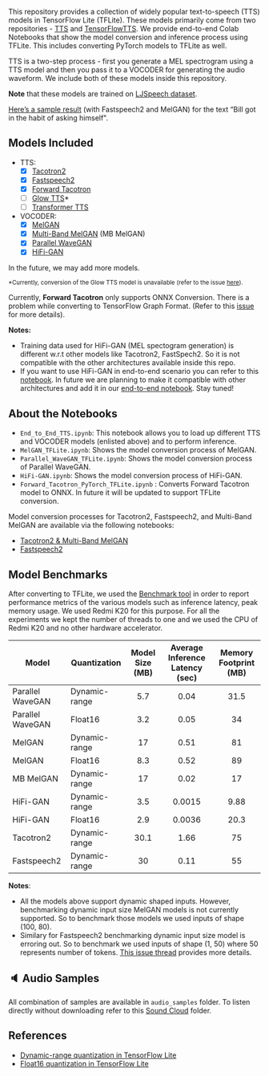 This repository provides a collection of widely popular text-to-speech (TTS) models in TensorFlow Lite (TFLite). These models primarily come from two repositories - [TTS](https://github.com/mozilla/TTS) and [TensorFlowTTS](https://github.com/TensorSpeech/TensorFlowTTS). We provide end-to-end Colab Notebooks that show the model conversion and inference process using TFLite. This includes converting PyTorch models to TFLite as well. 

TTS is a two-step process - first you generate a MEL spectrogram using a TTS model and then you pass it to a VOCODER for generating the audio waveform.  We include both of these models inside this repository.  

**Note** that these models are trained on [LJSpeech dataset](https://www.tensorflow.org/datasets/catalog/ljspeech).

[Here’s a sample result](https://storage.googleapis.com/demo-experiments/demo_tts.wav) (with Fastspeech2 and MelGAN) for the text “Bill got in the habit of asking himself".

## Models Included


- TTS:
    - [x] [Tacotron2](https://github.com/NVIDIA/tacotron2)
    - [x] [Fastspeech2](https://arxiv.org/abs/2006.04558)
    - [x] [Forward Tacotron](https://github.com/as-ideas/ForwardTacotron)
    - [ ] [Glow TTS](https://arxiv.org/abs/2005.11129)*
    - [ ] [Transformer TTS](https://arxiv.org/abs/1809.08895)
- VOCODER:
    - [x] [MelGAN](https://arxiv.org/abs/1910.06711)
    - [x] [Multi-Band MelGAN](https://arxiv.org/abs/2005.05106) (MB MelGAN)
    - [x] [Parallel WaveGAN](https://arxiv.org/abs/1910.11480)
    - [x] [HiFi-GAN](https://arxiv.org/pdf/2010.05646.pdf)

In the future, we may add more models.

<small> *Currently, conversion of the Glow TTS model is unavailable (refer to the issue [here](https://github.com/pytorch/pytorch/issues/50009)). </small>

Currently, **Forward Tacotron** only supports ONNX Conversion. There is a problem while converting to TensorFlow Graph Format. (Refer to this [issue](https://github.com/onnx/onnx-tensorflow/issues/853) for more details).

**Notes:**

- Training data used for HiFi-GAN (MEL spectogram generation) is different w.r.t other models like Tacotron2, FastSpech2. So it is not compatible with the other architectures available inside this repo.
- If you want to use HiFi-GAN in end-to-end scenario you can refer to this [notebook](https://github.com/jaywalnut310/glow-tts/blob/master/inference_hifigan.ipynb). In future we are planning to make it compatible with other architectures and add it in our [end-to-end notebook](https://github.com/tulasiram58827/TTS_TFLite/blob/main/End_to_End_TTS.ipynb). Stay tuned!

## About the Notebooks
- `End_to_End_TTS.ipynb`: This notebook allows you to load up different TTS and VOCODER models (enlisted above) and to perform inference. 
- `MelGAN_TFLite.ipynb`: Shows the model conversion process of MelGAN. 
- `Parallel_WaveGAN_TFLite.ipynb`: Shows the model conversion process of Parallel WaveGAN. 
- `HiFi-GAN.ipynb`: Shows the model conversion process of HiFi-GAN.
- `Forward_Tacotron_PyTorch_TFLite.ipynb` : Converts Forward Tacotron model to ONNX. In future it will be updated to support TFLite conversion.

Model conversion processes for Tacotron2, Fastspeech2, and Multi-Band MelGAN are available via the following notebooks:

- [Tacotron2 & Multi-Band MelGAN](https://colab.research.google.com/github/mozilla/TTS/blob/master/notebooks/DDC_TTS_and_MultiBand_MelGAN_TFLite_Example.ipynb)
- [Fastspeech2](https://github.com/TensorSpeech/TensorFlowTTS/blob/master/notebooks/TensorFlowTTS_FastSpeech_with_TFLite.ipynb)
## Model Benchmarks

After converting to TFLite, we used the [Benchmark tool](https://www.tensorflow.org/lite/performance/measurement) in order to report performance metrics of the various models such as inference latency, peak memory usage. We used Redmi K20 for this purpose. For all the experiments we kept the number of threads to one and we used the CPU of Redmi K20 and no other hardware accelerator. 

| **Model**        | **Quantization** | **Model Size (MB)** | **Average Inference Latency (sec)** | **Memory Footprint (MB)** |
| ---------------- | ---------------- | :-----------------: | :----------------------------------:| :-----------------------: |
| Parallel WaveGAN | Dynamic-range    | 5.7                 | 0.04                                | 31.5                      |
| Parallel WaveGAN | Float16          | 3.2                 | 0.05                                | 34                        |
| MelGAN           | Dynamic-range    | 17                  | 0.51                                | 81                        |
| MelGAN           | Float16          | 8.3                 | 0.52                                | 89                        |
| MB MelGAN        | Dynamic-range    | 17                  | 0.02                                | 17                        |
| HiFi-GAN         | Dynamic-range    | 3.5                 | 0.0015                              | 9.88                      |
| HiFi-GAN         | Float16          | 2.9                 | 0.0036                              | 20.3                      | 
| Tacotron2        | Dynamic-range    | 30.1                | 1.66                                | 75                        |
| Fastspeech2      | Dynamic-range    | 30                  | 0.11                                | 55                        |

**Notes**:

- All the models above support dynamic shaped inputs. However, benchmarking dynamic input size MelGAN models is not currently supported. So to benchmark those models we used inputs of shape (100, 80).
- Similary for Fastspeech2 benchmarking dynamic input size model is erroring out. So to benchmark we used inputs of shape (1, 50) where 50 represents number of tokens. [This issue thread](https://github.com/tensorflow/tensorflow/issues/45986) provides more details. 

## 🔈 Audio Samples

All combination of samples are available in `audio_samples` folder. To listen directly without downloading refer to this [Sound Cloud](https://soundcloud.com/tulasi-ram-887761209) folder.

## References
- [Dynamic-range quantization in TensorFlow Lite](https://www.tensorflow.org/lite/performance/post_training_quant)
- [Float16 quantization in TensorFlow Lite](https://www.tensorflow.org/lite/performance/post_training_float16_quant)
